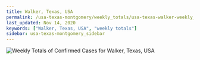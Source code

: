 ```yaml
---
title: Walker, Texas, USA
permalink: /usa-texas-montgomery/weekly_totals/usa-texas-walker-weekly_totals.html
last_updated: Nov 14, 2020
keywords: ["Walker, Texas, USA", "weekly totals"]
sidebar: usa-texas-montgomery_sidebar
---
```


![Weekly Totals of Confirmed Cases for Walker, Texas, USA](/covid_tracker/images/graphs/usa-texas-walker-weekly_totals_graph.png)
